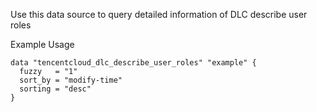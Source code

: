 Use this data source to query detailed information of DLC describe user roles

Example Usage

```hcl
data "tencentcloud_dlc_describe_user_roles" "example" {
  fuzzy   = "1"
  sort_by = "modify-time"
  sorting = "desc"
}
```
